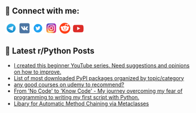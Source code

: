 ## 🔎 Connect with me:
[<img src="https://github.com/bullbesh/bullbesh/blob/main/images/Telegram.png" width="32" height="32" />](https://t.me/bullbesh)
[<img src="https://github.com/bullbesh/bullbesh/blob/main/images/VK.png" width="32" height="32" />](https://vk.com/bullbesh)
[<img src="https://github.com/bullbesh/bullbesh/blob/main/images/Twitter.png" width="32" height="32" />](https://twitter.com/bullbesh1)
[<img src="https://github.com/bullbesh/bullbesh/blob/main/images/Instagram.png" width="32" height="32" />](https://www.instagram.com/bullbesh)
[<img src="https://github.com/bullbesh/bullbesh/blob/main/images/Reddit.png" width="32" height="32" />](https://www.reddit.com/user/bullbesh)
[<img src="https://github.com/bullbesh/bullbesh/blob/main/images/YouTube.png" width="32" height="32" />](https://www.youtube.com/channel/UCtfjRs6uzgq5mfm8S06WTcg)

## 📕 Latest r/Python Posts
<!-- BLOG-POST-LIST:START -->
- [I created this beginner YouTube series. Need suggestions and opinions on how to improve.](https://www.reddit.com/r/Python/comments/wo4z8b/i_created_this_beginner_youtube_series_need/)
- [List of most downloaded PyPI packages organized by topic/category](https://www.reddit.com/r/Python/comments/wo428e/list_of_most_downloaded_pypi_packages_organized/)
- [any good courses on udemy to recommend?](https://www.reddit.com/r/Python/comments/wo3610/any_good_courses_on_udemy_to_recommend/)
- [From &#39;No Code&#39; to &#39;Know Code&#39; - My journey overcoming my fear of programming to writing my first script with Python.](https://www.reddit.com/r/Python/comments/wo2vfp/from_no_code_to_know_code_my_journey_overcoming/)
- [Libary for Automatic Method Chaining via Metaclasses](https://www.reddit.com/r/Python/comments/wo22wm/libary_for_automatic_method_chaining_via/)
<!-- BLOG-POST-LIST:END -->
